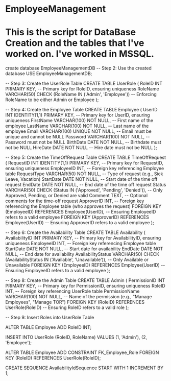 # EmployeeManagement
# This is the script for DataBase Creation and the tables that I've worked on. I've worked in MSSQL.

create database EmployeeManagementDB
-- Step 2: Use the created database
USE EmployeeManagementDB;

-- Step 3: Create the UserRole Table
CREATE TABLE UserRole (
    RoleID INT PRIMARY KEY,  -- Primary key for RoleID, ensuring uniqueness
    RoleName VARCHAR(50) CHECK (RoleName IN ('Admin', 'Employee'))  -- Enforcing RoleName to be either Admin or Employee
);

-- Step 4: Create the Employee Table
CREATE TABLE Employee (
    UserID INT IDENTITY(1,1) PRIMARY KEY,  -- Primary key for UserID, ensuring uniqueness
    FirstName VARCHAR(100) NOT NULL,  -- First name of the employee
    LastName VARCHAR(100) NOT NULL,   -- Last name of the employee
    Email VARCHAR(100) UNIQUE NOT NULL,  -- Email must be unique and cannot be NULL
    Password VARCHAR(100) NOT NULL,  -- Password must not be NULL
    BirthDate DATE NOT NULL,  -- Birthdate must not be NULL
    HireDate DATE NOT NULL  -- Hire date must not be NULL
);

-- Step 5: Create the TimeOffRequest Table
CREATE TABLE TimeOffRequest (
    RequestID INT IDENTITY(1,1) PRIMARY KEY,  -- Primary key for RequestID, ensuring uniqueness
    EmployeeID INT,  -- Foreign key referencing Employee table
    RequestType VARCHAR(50) NOT NULL,  -- Type of request (e.g., Sick Leave, Vacation)
    StartDate DATE NOT NULL,  -- Start date of the time off request
    EndDate DATE NOT NULL,  -- End date of the time off request
    Status VARCHAR(50) CHECK (Status IN ('Approved', 'Pending', 'Denied')),  -- Only Approved, Pending, or Denied are valid
    Comment TEXT,  -- Optional comments for the time-off request
    ApproverID INT,  -- Foreign key referencing the Employee table (who approves the request)
    FOREIGN KEY (EmployeeID) REFERENCES Employee(UserID),  -- Ensuring EmployeeID refers to a valid employee
    FOREIGN KEY (ApproverID) REFERENCES Employee(UserID)  -- Ensuring ApproverID refers to a valid employee
);

-- Step 6: Create the Availability Table
CREATE TABLE Availability (
    AvailabilityID INT PRIMARY KEY,  -- Primary key for AvailabilityID, ensuring uniqueness
    EmployeeID INT,  -- Foreign key referencing Employee table
    StartDate DATE NOT NULL,  -- Start date for availability
    EndDate DATE NOT NULL,  -- End date for availability
    AvailabilityStatus VARCHAR(50) CHECK (AvailabilityStatus IN ('Available', 'Unavailable')),  -- Only Available or Unavailable
    FOREIGN KEY (EmployeeID) REFERENCES Employee(UserID)  -- Ensuring EmployeeID refers to a valid employee
);


-- Step 8: Create the Admin Table
CREATE TABLE Admin (
    PermissionID INT PRIMARY KEY,  -- Primary key for PermissionID, ensuring uniqueness
    RoleID INT,  -- Foreign key referencing UserRole table
    PermissionName VARCHAR(100) NOT NULL,  -- Name of the permission (e.g., "Manage Employees", "Manage TOR")
    FOREIGN KEY (RoleID) REFERENCES UserRole(RoleID)  -- Ensuring RoleID refers to a valid role
);

-- Step 9: Insert Roles into UserRole Table

ALTER TABLE Employee
ADD RoleID INT;


INSERT INTO UserRole (RoleID, RoleName)
VALUES
(1, 'Admin'),
(2, 'Employee');

ALTER TABLE Employee
ADD CONSTRAINT FK_Employee_Role FOREIGN KEY (RoleID) REFERENCES UserRole(RoleID);


CREATE SEQUENCE AvailabilityIdSequence
START WITH 1
INCREMENT BY 1;


